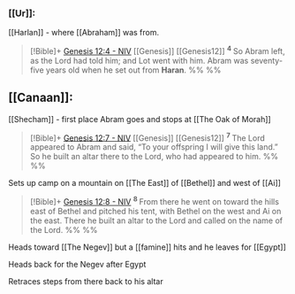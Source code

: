 ### [[Ur]]:
[[Harlan]] - where [[Abraham]] was from. 
> [!Bible]+ [Genesis 12:4 - NIV](https://bolls.life/NIV/1/12/) [[Genesis]] [[Genesis12]]
>  <sup> **4** </sup>So Abram left, as the Lord had told him; and Lot went with him. Abram was seventy-five years old when he set out from **Haran**.
 %% %%

## [[Canaan]]:
[[Shecham]] - first place Abram goes and stops at [[The Oak of Morah]]

 > [!Bible]+ [Genesis 12:7 - NIV](https://bolls.life/NIV/1/12/) [[Genesis]] [[Genesis12]]
>  <sup> **7** </sup>The Lord appeared to Abram and said, “To your offspring I will give this land.” So he built an altar there to the Lord, who had appeared to him.
 %% %%

Sets up camp on a mountain on [[The East]] of [[Bethel]] and west of [[Ai]]
> [!Bible]+ [Genesis 12:8 - NIV](https://bolls.life/NIV/1/12/)
>  <sup> **8** </sup>From there he went on toward the hills east of Bethel and pitched his tent, with Bethel on the west and Ai on the east. There he built an altar to the Lord and called on the name of the Lord.
 %% %%

Heads toward [[The Negev]] but a [[famine]] hits and he leaves for [[Egypt]]


Heads back for the Negev after Egypt

Retraces steps from there back to his altar 